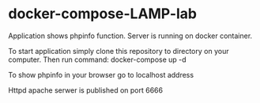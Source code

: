 # docker-compose-LAMP-lab


Application shows phpinfo function. Server is running on docker container.

To start application simply clone this repository to directory on your computer.
Then run command: docker-compose up -d

To show phpinfo in your browser go to localhost address

Httpd apache serwer is published on port 6666

